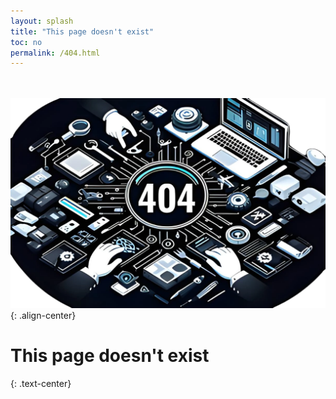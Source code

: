 ```yaml
---
layout: splash
title: "This page doesn't exist"
toc: no
permalink: /404.html
---
```

 <br> <br> 
![image-center](/assets/images/404.webp){: .align-center}
# This page doesn't exist
{: .text-center}